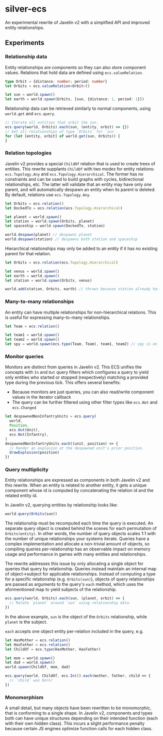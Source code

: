 # silver-ecs

An experimental rewrite of Javelin v2 with a simplified API and improved entity relationships.

## Experiments

### Relationship data

Entity relationships are components so they can also store component values. Relations that hold data are defined using `ecs.valueRelation`.

```ts
type Orbit = {distance: number; period: number}
let Orbits = ecs.valueRelation<Orbit>()

let sun = world.spawn()
let earth = world.spawn(Orbits, [sun, {distance: 1, period: 1}])
```

Relationship data can be retrieved similarly to normal components, using `world.get` and `ecs.query`.

```ts
// Iterate all entities that orbit the sun.
ecs.query(world, Orbits).each(sun, (entity, orbit) => {})
// Get all relationships of type `Orbits` for `sun`.
for (let [entity, orbit] of world.get(sun, Orbits)) {
}
```

### Relation topologies

Javelin v2 provides a special `ChildOf` relation that is used to create trees of entities. This rewrite supplants `ChildOf` with two modes for entity relations: `ecs.Topology.Any` and `ecs.Topology.Hierarchical`. The former has no constraints and can be used to build graphs with cycles, bidirectional relationships, etc. The latter will validate that an entity may have only one parent, and will automatically despawn an entity when its parent is deleted. By default, relations use `ecs.Topology.Any`.

```ts
let Orbits = ecs.relation()
let DockedTo = ecs.relation(ecs.Topology.Hierarchical)

let planet = world.spawn()
let station = world.spawn(Orbits, planet)
let spaceship = world.spawn(DockedTo, station)

world.despawn(planet) // despawns planet
world.despawn(station) // despawns both station and spaceship
```

Hierarchical relationships may only be added to an entity if it has no existing parent for that relation.

```ts
let Orbits = ecs.relation(ecs.Topology.Hierarchical)

let venus = world.spawn()
let earth = world.spawn()
let station = world.spawn(Orbits, venus)

world.add(station, Orbits, earth) // throws because station already has a parent for hierarchical `Orbits` relation
```

### Many-to-many relationships

An entity can have multiple relationships for non-hierarchical relations. This is useful for expressing many-to-many relationships.

```ts
let Team = ecs.relation()

let team1 = world.spawn()
let team2 = world.spawn()
let spy = world.spawn(ecs.type(Team, Team), team1, team2) // spy is on both teams
```

### Monitor queries

Monitors are distinct from queries in Javelin v2. This ECS unifies the concepts with `In` and `Out` query filters which configures a query to yield only entities who started or stopped (respectively) matching a provided type during the previous tick. This offers several benefits:

- Because monitors are just queries, you can also read/write component values in the iterator callback
- The query can be further filtered using other filter types like `ecs.Not` and `ecs.Changed`

```ts
let despawnedNonInfantryUnits = ecs.query(
  world,
  Position,
  ecs.Out(Unit),
  ecs.Not(Infantry),
)
despawnedNonInfantryUnits.each((unit, position) => {
  // Render an explosion at the despawned unit's prior position.
  drawExplosion(position)
})
```

### Query multiplicity

Entity relationships are expressed as components in both Javelin v2 and this rewrite. When an entity is related to another entity, it gets a unique component whose id is computed by concatenating the relation id and the related entity id.

In Javelin v2, querying entities by relationship looks like:

```ts
world.query(Orbits(sun))
```

The relationship must be recomputed each time the query is executed. An separate query object is created behind the scenes for each permutation of `Orbits(entity)`. In other words, the number of query objects scales 1:1 with the number of unique relationships your systems iterate. Queries have a complex implementation and allocate a non-trivial amount of objects, so compiling queries per-relationship has an observable impact on memory usage and performance in games with many entities and relationships.

The rewrite addresses this issue by only allocating a single object for queries that query by relationship. Queries instead maintain an internal map of object->subject for applicable relationships. Instead of computing a type for a specific relationship (e.g. `Orbits(sun)`), objects of query relationships are passed as arguments to the query's `each` method, which uses the aformentioned map to yield subjects of the relationship.

```ts
ecs.query(world, Orbits).each(sun, (planet, orbit) => {
  // Rotate `planet` around `sun` using relationship data.
})
```

In the above example, `sun` is the object of the `Orbits` relationship, while `planet` is the subject.

`each` accepts one object entity per-relation included in the query, e.g.

```ts
let HasMother = ecs.relation()
let HasFather = ecs.relation()
let ChildOf = ecs.type(HasMother, HasFather)

let mom = world.spawn()
let dad = world.spawn()
world.spawn(ChildOf, mom, dad)

ecs.query(world, ChildOf, ecs.In()).each(mother, father, child => {
  // `child` was born!
})
```

### Monomorphism

A small detail, but many objects have been rewritten to be monomorphic, that is conforming to a single shape. In Javelin v2, components and types both can have unique structures depending on their intended function (each with their own hidden class). This incurs a slight performance penalty because certain JS engines optimize function calls for each hidden class.
